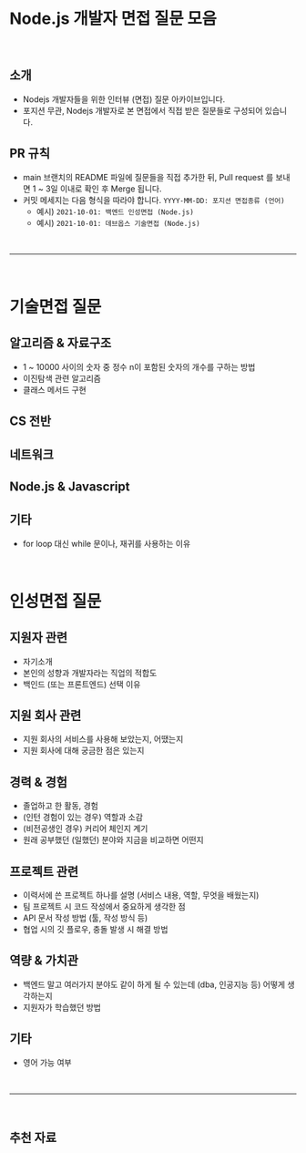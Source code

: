 # Node.js 개발자 면접 질문 모음 

<br />

## 소개 
- Nodejs 개발자들을 위한 인터뷰 (면접) 질문 아카이브입니다.
- 포지션 무관, Nodejs 개발자로 본 면접에서 직접 받은 질문들로 구성되어 있습니다. 

## PR 규칙
- main 브랜치의 README 파일에 질문들을 직접 추가한 뒤, Pull request 를 보내면 1 ~ 3일 이내로 확인 후 Merge 됩니다. 
- 커밋 메세지는 다음 형식을 따라야 합니다. `YYYY-MM-DD: 포지션 면접종류 (언어)`
	- 예시) `2021-10-01: 백엔드 인성면접 (Node.js)`
	- 예시) `2021-10-01: 데브옵스 기술면접 (Node.js)`

<br />

--------
<br />

# 기술면접 질문 

## 알고리즘 & 자료구조
- 1 ~ 10000 사이의 숫자 중 정수 n이 포함된 숫자의 개수를 구하는 방법
- 이진탐색 관련 알고리즘
- 클래스 메서드 구현 

## CS 전반

## 네트워크

## Node.js & Javascript 

## 기타
- for loop 대신 while 문이나, 재귀를 사용하는 이유 

<br /> 

# 인성면접 질문 

## 지원자 관련
- 자기소개
- 본인의 성향과 개발자라는 직업의 적합도
- 백인드 (또는 프론트엔드) 선택 이유

## 지원 회사 관련 
- 지원 회사의 서비스를 사용해 보았는지, 어땠는지
- 지원 회사에 대해 궁금한 점은 있는지

## 경력 & 경험 
- 졸업하고 한 활동, 경험
- (인턴 경험이 있는 경우) 역할과 소감
- (비전공생인 경우) 커리어 체인지 계기
- 원래 공부했던 (일했던) 분야와 지금을 비교하면 어떤지

## 프로젝트 관련
- 이력서에 쓴 프로젝트 하나를 설명 (서비스 내용, 역할, 무엇을 배웠는지)
- 팀 프로젝트 시 코드 작성에서 중요하게 생각한 점
- API 문서 작성 방법 (툴, 작성 방식 등)
- 협업 시의 깃 플로우, 충돌 발생 시 해결 방법 

## 역량 & 가치관 
- 백엔드 말고 여러가지 분야도 같이 하게 될 수 있는데 (dba, 인공지능 등) 어떻게 생각하는지
- 지원자가 학습했던 방법

## 기타 
- 영어 가능 여부

<br />

-----
<br />


## 추천 자료 